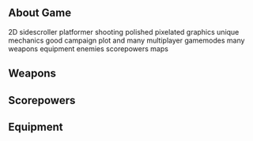 ## About Game
2D sidescroller platformer shooting polished
pixelated graphics unique mechanics good campaign
plot and many multiplayer gamemodes many weapons
equipment enemies scorepowers maps

## Weapons


## Scorepowers



## Equipment
